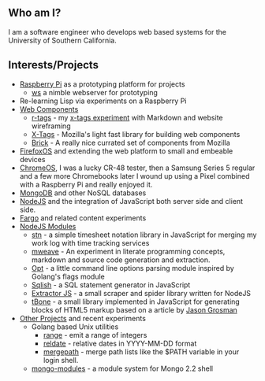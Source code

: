 
## Who am I?

I am a software engineer who develops web based systems for the University of Southern California.

## Interests/Projects

+ [Raspberry Pi](http://raspberrypi.org) as a prototyping platform for projects
    - [ws](http://rsdoiel.github.io/ws) a nimble webserver for prototyping
+ Re-learning Lisp via experiments on a Raspberry Pi
+ [Web Components](http://webcomponents.org/)
    - [r-tags](https://rsdoiel.github.com/r-tags) - my [x-tags experiment](https://github.com/rsdoiel/r-tags) with Markdown and website wireframing
    - [X-Tags](htp://x-tags.org) - Mozilla's light fast library for building web components
    - [Brick](http://mozbrick.github.io/) - A really nice currated set of components from Mozilla
+ [FirefoxOS](https://developer.mozilla.org/en-US/docs/Mozilla/Firefox_OS) and extending the web platform to small and embeable devices
+ [ChromeOS](http://www.google.com/chromeos), I was a lucky CR-48 tester, then a Samsung Series 5 regular and a few more Chromebooks later I wound up using a Pixel combined with a Raspberry Pi and really enjoyed it.
+ [MongoDB](http://mongodb.org) and other NoSQL databases
+ [NodeJS](http://nodejs.org) and the integration of JavaScript both server side and client side.
+ [Fargo](http://fargo.io "A web based outliner that can connect to blogs") and related content experiments
+ [NodeJS Modules](https://npmjs.org/~rsdoiel)
    - [stn](https://github.com/rsdoiel/stn) - a simple timesheet notation library in JavaScript for merging my work log with time tracking services
    - [mweave](https://github.com/rsdoiel/mweave) - An experiment in literate programming concepts, markdown and source code generation and extraction.
    - [Opt](https://github.com/rsdoiel/opt) - a little command line options parsing module inspired by Golang's flags module
    - [Sqlish](https://github.com/rsdoiel/sqlish) - a SQL statement generator in JavaScript
    - [Extractor JS](https://github.com/rsdoiel/extractor-js) - a small scraper and spider library written for NodeJS
    - [tBone](https://github.com/rsdoiel/tbone) - a small library implemented in JavaScript for generating blocks of HTML5 markup based on a article by [Jason Grosman](http://www.npr.org/blogs/inside/2011/02/02/126312263/behind-the-code-avoiding-spaghetti-html) 
+ [Other Projects](https://github.com/rsdoiel?tab=repositories) and recent experiments
    - Golang based Unix utilities
        + [range](https://github.com/rsdoiel/range) - emit a range of integers
        + [reldate](https://github.com/rsdoiel/reldate) - relative dates in YYYY-MM-DD format
        + [mergepath](https://github.com/rsdoiel/mergepath) - merge path lists like the $PATH variable in your login shell.
    - [mongo-modules](https://github.com/rsdoiel/mongo-modules) - a module system for Mongo 2.2 shell

